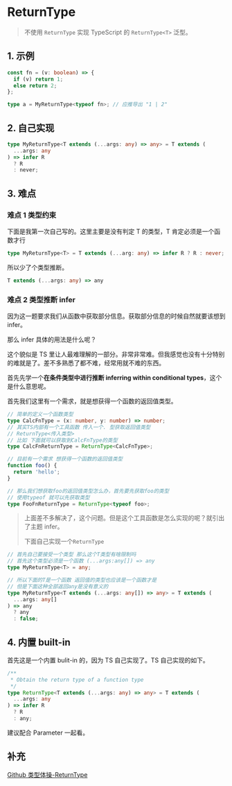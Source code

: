 # ReturnType

> 不使用 `ReturnType` 实现 TypeScript 的 `ReturnType<T>` 泛型。

## 1. 示例

```typescript
const fn = (v: boolean) => {
  if (v) return 1;
  else return 2;
};

type a = MyReturnType<typeof fn>; // 应推导出 "1 | 2"
```

## 2. 自己实现

```typescript
type MyReturnType<T extends (...args: any) => any> = T extends (
  ...args: any
) => infer R
  ? R
  : never;
```

## 3. 难点

### 难点 1 类型约束

下面是我第一次自己写的。这里主要是没有判定 T 的类型，T 肯定必须是一个函数才行

```typescript
type MyReturnType<T> = T extends (...arg: any) => infer R ? R : never;
```

所以少了个类型推断。

```typescript
T extends (...args: any) => any
```

### 难点 2 类型推断 infer

因为这一题要求我们从函数中获取部分信息。获取部分信息的时候自然就要该想到 infer。

那么 infer 具体的用法是什么呢？

这个貌似是 TS 里让人最难理解的一部分。非常非常难。但我感觉也没有十分特别的难就是了。差不多熟悉了都不难，经常用就不难的东西。

首先先学一个**在条件类型中进行推断 inferring within conditional types**，这个是什么意思呢。

首先我们这里有一个需求，就是想获得一个函数的返回值类型。

```typescript
// 简单的定义一个函数类型
type CalcFnType = (x: number, y: number) => number;
// 其实TS内部有一个工具函数 传入一个. 型获取返回值类型
// ReturnType<传入类型>
// 比如 下面就可以获取到CalcFnType的类型
type CalcFnReturnType = ReturnType<CalcFnType>;

// 目前有一个需求 想获得一个函数的返回值类型
function foo() {
  return 'hello';
}

// 那么我们想获取foo的返回值类型怎么办，首先要先获取foo的类型
// 使用typeof 就可以先获取类型
type FooFnReturnType = ReturnType<typeof foo>;
```

> 上面差不多解决了，这个问题。但是这个工具函数是怎么实现的呢？就引出了主题 infer。
>
> 下面自己实现一个`ReturnType`

```typescript
// 首先自己要接受一个类型 那么这个T类型有啥限制吗
// 首先这个类型必须是一个函数 (...args:any[]) => any
type MyReturnType<T> = any;

// 所以下面的T是一个函数 返回值的类型也应该是一个函数才是
// 但是下面这种全部返回any是没有意义的
type MyReturnType<T extends (...args: any[]) => any> = T extends (
  ...args: any[]
) => any
  ? any
  : false;
```

## 4. 内置 built-in

首先这是一个内置 bulit-in 的，因为 TS 自己实现了。TS 自己实现的如下。

```typescript
/**
 * Obtain the return type of a function type
 */
type ReturnType<T extends (...args: any) => any> = T extends (
  ...args: any
) => infer R
  ? R
  : any;
```

建议配合 Parameter 一起看。

## 补充

[Github 类型体操-ReturnType](https://github.com/type-challenges/type-challenges/blob/main/questions/00002-medium-return-type/README.zh-CN.md)
